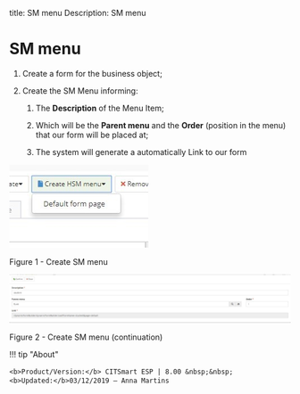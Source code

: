 title: SM menu
Description: SM menu
# SM menu


1.  Create a form for the business object;

2.  Create the SM Menu informing:

    1.  The **Description** of the Menu Item;

    2.  Which will be the **Parent menu** and the **Order** (position in the
        menu) that our form will be placed at;

    3.  The system will generate a automatically Link to our form

![create](images/neuro-sm-11.jpg)

Figure 1 - Create SM menu

![create](images/neuro-sm-12.jpg)

Figure 2 - Create SM menu (continuation)


!!! tip "About"

    <b>Product/Version:</b> CITSmart ESP | 8.00 &nbsp;&nbsp;
    <b>Updated:</b>03/12/2019 – Anna Martins
